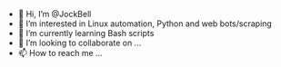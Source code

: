 - 👋 Hi, I’m @JockBell
- 👀 I’m interested in Linux automation, Python and web bots/scraping
- 🌱 I’m currently learning Bash scripts
- 💞️ I’m looking to collaborate on ...
- 📫 How to reach me ...

<!---
JockBell/JockBell is a ✨ special ✨ repository because its `README.md` (this file) appears on your GitHub profile.
You can click the Preview link to take a look at your changes.
--->
